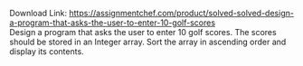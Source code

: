 Download Link: https://assignmentchef.com/product/solved-solved-design-a-program-that-asks-the-user-to-enter-10-golf-scores
<br>
Design a program that asks the user to enter 10 golf scores. The scores should be stored in an Integer array. Sort the array in ascending order and display its contents.